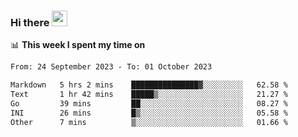 ### Hi there <a href="https://www.gautamkrishnar.com/"><img src="https://media.giphy.com/media/hvRJCLFzcasrR4ia7z/giphy.gif" width="25px"></a>

📊 **This week I spent my time on**

<!--START_SECTION:waka-->

```txt
From: 24 September 2023 - To: 01 October 2023

Markdown   5 hrs 2 mins    ███████████████▓░░░░░░░░░   62.58 %
Text       1 hr 42 mins    █████▒░░░░░░░░░░░░░░░░░░░   21.27 %
Go         39 mins         ██░░░░░░░░░░░░░░░░░░░░░░░   08.27 %
INI        26 mins         █▒░░░░░░░░░░░░░░░░░░░░░░░   05.58 %
Other      7 mins          ▒░░░░░░░░░░░░░░░░░░░░░░░░   01.66 %
```

<!--END_SECTION:waka-->
